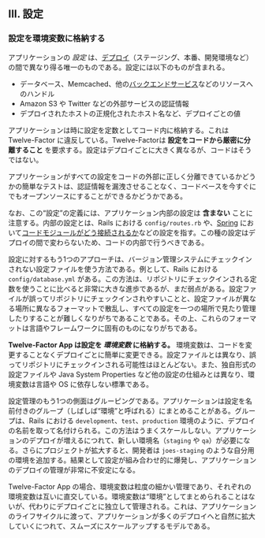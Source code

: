 ## III. 設定
### 設定を環境変数に格納する

アプリケーションの *設定* は、[デプロイ](./codebase)（ステージング、本番、開発環境など）の間で異なり得る唯一のものである。設定には以下のものが含まれる。

* データベース、Memcached、他の[バックエンドサービス](./backing-services)などのリソースへのハンドル 
* Amazon S3 や Twitter などの外部サービスの認証情報
* デプロイされたホストの正規化されたホスト名など、デプロイごとの値

アプリケーションは時に設定を定数としてコード内に格納する。これは Twelve-Factor に違反している。Twelve-Factorは **設定をコードから厳密に分離すること** を要求する。設定はデプロイごとに大きく異なるが、コードはそうではない。

アプリケーションがすべての設定をコードの外部に正しく分離できているかどうかの簡単なテストは、認証情報を漏洩させることなく、コードベースを今すぐにでもオープンソースにすることができるかどうかである。

なお、この“設定”の定義には、アプリケーション内部の設定は **含まない** ことに注意する。内部の設定とは、Rails における `config/routes.rb` や、[Spring](http://spring.io/) において[コードモジュールがどう接続されるか](http://docs.spring.io/spring/docs/current/spring-framework-reference/html/beans.html)などの設定を指す。この種の設定はデプロイの間で変わらないため、コードの内部で行うべきである。

設定に対するもう1つのアプローチは、バージョン管理システムにチェックインされない設定ファイルを使う方法である。例として、Rails における `config/database.yml` がある。この方法は、リポジトリにチェックインされる定数を使うことに比べると非常に大きな進歩であるが、まだ弱点がある。設定ファイルが誤ってリポジトリにチェックインされやすいことと、設定ファイルが異なる場所に異なるフォーマットで散乱し、すべての設定を一つの場所で見たり管理したりすることが難しくなりがちであることである。その上、これらのフォーマットは言語やフレームワークに固有のものになりがちである。

**Twelve-Factor App は設定を *環境変数* に格納する。** 環境変数は、コードを変更することなくデプロイごとに簡単に変更できる。設定ファイルとは異なり、誤ってリポジトリにチェックインされる可能性はほとんどない。また、独自形式の設定ファイルや Java System Properties など他の設定の仕組みとは異なり、環境変数は言語や OS に依存しない標準である。

設定管理のもう1つの側面はグルーピングである。アプリケーションは設定を名前付きのグループ（しばしば“環境”と呼ばれる）にまとめることがある。グループは、Rails における `development`、`test`、`production` 環境のように、デプロイの名前を取って名付けられる。この方法はうまくスケールしない。アプリケーションのデプロイが増えるにつれて、新しい環境名（`staging` や `qa`）が必要になる。さらにプロジェクトが拡大すると、開発者は `joes-staging` のような自分用の環境を追加する。結果として設定が組み合わせ的に爆発し、アプリケーションのデプロイの管理が非常に不安定になる。

Twelve-Factor App の場合、環境変数は粒度の細かい管理であり、それぞれの環境変数は互いに直交している。環境変数は“環境”としてまとめられることはないが、代わりにデプロイごとに独立して管理される。これは、アプリケーションのライフサイクルに渡って、アプリケーションが多くのデプロイへと自然に拡大していくにつれて、スムーズにスケールアップするモデルである。

